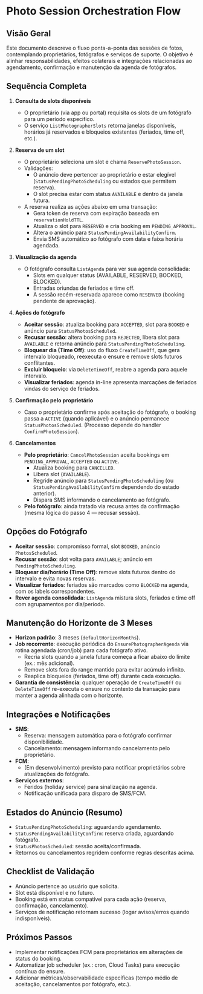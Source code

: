 # Photo Session Orchestration Flow

## Visão Geral
Este documento descreve o fluxo ponta-a-ponta das sessões de fotos, contemplando proprietários, fotógrafos e serviços de suporte. O objetivo é alinhar responsabilidades, efeitos colaterais e integrações relacionadas ao agendamento, confirmação e manutenção da agenda de fotógrafos.

## Sequência Completa
1. **Consulta de slots disponíveis**
   - O proprietário (via app ou portal) requisita os slots de um fotógrafo para um período específico.
   - O serviço `ListPhotographerSlots` retorna janelas disponíveis, horários já reservados e bloqueios existentes (feriados, time off, etc.).

2. **Reserva de um slot**
   - O proprietário seleciona um slot e chama `ReservePhotoSession`.
   - Validações:
     - O anúncio deve pertencer ao proprietário e estar elegível (`StatusPendingPhotoScheduling` ou estados que permitem reserva).
     - O slot precisa estar com status `AVAILABLE` e dentro da janela futura.
   - A reserva realiza as ações abaixo em uma transação:
     - Gera token de reserva com expiração baseada em `reservationHoldTTL`.
     - Atualiza o slot para `RESERVED` e cria booking em `PENDING_APPROVAL`.
     - Altera o anúncio para `StatusPendingAvailabilityConfirm`.
     - Envia SMS automático ao fotógrafo com data e faixa horária agendada.

3. **Visualização da agenda**
   - O fotógrafo consulta `ListAgenda` para ver sua agenda consolidada:
     - Slots em qualquer status (AVAILABLE, RESERVED, BOOKED, BLOCKED).
     - Entradas oriundas de feriados e time off.
     - A sessão recém-reservada aparece como `RESERVED` (booking pendente de aprovação).

4. **Ações do fotógrafo**
   - **Aceitar sessão**: atualiza booking para `ACCEPTED`, slot para `BOOKED` e anúncio para `StatusPhotosScheduled`.
   - **Recusar sessão**: altera booking para `REJECTED`, libera slot para `AVAILABLE` e retorna anúncio para `StatusPendingPhotoScheduling`.
   - **Bloquear dia (Time Off)**: uso do fluxo `CreateTimeOff`, que gera intervalo bloqueado, reexecuta o ensure e remove slots futuros conflitantes.
   - **Excluir bloqueio**: via `DeleteTimeOff`, reabre a agenda para aquele intervalo.
   - **Visualizar feriados**: agenda in-line apresenta marcações de feriados vindas do serviço de feriados.

5. **Confirmação pelo proprietário**
   - Caso o proprietário confirme após aceitação do fotógrafo, o booking passa a `ACTIVE` (quando aplicável) e o anúncio permanece `StatusPhotosScheduled`. (Processo depende do handler `ConfirmPhotoSession`).

6. **Cancelamentos**
   - **Pelo proprietário**: `CancelPhotoSession` aceita bookings em `PENDING_APPROVAL`, `ACCEPTED` ou `ACTIVE`.
     - Atualiza booking para `CANCELLED`.
     - Libera slot (`AVAILABLE`).
     - Regride anúncio para `StatusPendingPhotoScheduling` (ou `StatusPendingAvailabilityConfirm` dependendo do estado anterior).
     - Dispara SMS informando o cancelamento ao fotógrafo.
   - **Pelo fotógrafo**: ainda tratado via recusa antes da confirmação (mesma lógica do passo 4 — recusar sessão).

## Opções do Fotógrafo
- **Aceitar sessão**: compromisso formal, slot `BOOKED`, anúncio `PhotosScheduled`.
- **Recusar sessão**: slot volta para `AVAILABLE`; anúncio em `PendingPhotoScheduling`.
- **Bloquear dia/horário (Time Off)**: remove slots futuros dentro do intervalo e evita novas reservas.
- **Visualizar feriados**: feriados são marcados como `BLOCKED` na agenda, com os labels correspondentes.
- **Rever agenda consolidada**: `ListAgenda` mistura slots, feriados e time off com agrupamentos por dia/período.

## Manutenção do Horizonte de 3 Meses
- **Horizon padrão**: 3 meses (`defaultHorizonMonths`).
- **Job recorrente**: execução periódica do `EnsurePhotographerAgenda` via rotina agendada (cron/job) para cada fotógrafo ativo.
  - Recria slots quando a janela futura começa a ficar abaixo do limite (ex.: mês adicional).
  - Remove slots fora do range mantido para evitar acúmulo infinito.
  - Reaplica bloqueios (feriados, time off) durante cada execução.
- **Garantia de consistência**: qualquer operação de `CreateTimeOff` ou `DeleteTimeOff` re-executa o ensure no contexto da transação para manter a agenda alinhada com o horizonte.

## Integrações e Notificações
- **SMS**:
  - Reserva: mensagem automática para o fotógrafo confirmar disponibilidade.
  - Cancelamento: mensagem informando cancelamento pelo proprietário.
- **FCM**:
  - (Em desenvolvimento) previsto para notificar proprietários sobre atualizações do fotógrafo.
- **Serviços externos**:
  - Feridos (holiday service) para sinalização na agenda.
  - Notificação unificada para disparo de SMS/FCM.

## Estados do Anúncio (Resumo)
- `StatusPendingPhotoScheduling`: aguardando agendamento.
- `StatusPendingAvailabilityConfirm`: reserva criada, aguardando fotógrafo.
- `StatusPhotosScheduled`: sessão aceita/confirmada.
- Retornos ou cancelamentos regridem conforme regras descritas acima.

## Checklist de Validação
- Anúncio pertence ao usuário que solicita.
- Slot está disponível e no futuro.
- Booking está em status compatível para cada ação (reserva, confirmação, cancelamento).
- Serviços de notificação retornam sucesso (logar avisos/erros quando indisponíveis).

## Próximos Passos
- Implementar notificações FCM para proprietários em alterações de status do booking.
- Automatizar job scheduler (ex.: cron, Cloud Tasks) para execução contínua do ensure.
- Adicionar métricas/observabilidade específicas (tempo médio de aceitação, cancelamentos por fotógrafo, etc.).

